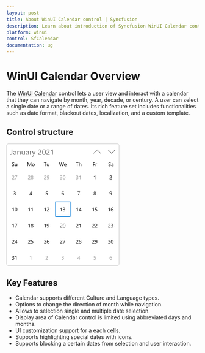 ```yaml
---
layout: post
title: About WinUI Calendar control | Syncfusion
description: Learn about introduction of Syncfusion WinUI Calendar control of month, year, decade navigation support.
platform: winui
control: SfCalendar
documentation: ug
---
```


# WinUI Calendar Overview

The [WinUI Calendar](https://www.syncfusion.com/winui-controls/calendar) control lets a user view and interact with a calendar that they can navigate by month, year, decade, or century. A user can select a single date or a range of dates. Its rich feature set includes functionalities such as date format, blackout dates, localization, and a custom template.

## Control structure

![WinUI Calendar control](Getting-Started_images/overview.png)

## Key Features

* Calendar supports different Culture and Language types.
* Options to change the direction of month while navigation.
* Allows to selection single and multiple date selection.
* Display area of Calendar control is limited using abbreviated days and months.
* UI customization support for a each cells.
* Supports highlighting special dates with icons.
* Supports blocking a certain dates from selection and user interaction.